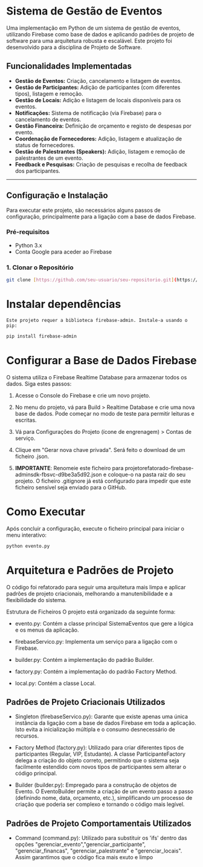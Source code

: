 # Sistema de Gestão de Eventos

Uma implementação em Python de um sistema de gestão de eventos, utilizando Firebase como base de dados e aplicando padrões de projeto de software para uma arquitetura robusta e escalável. Este projeto foi desenvolvido para a disciplina de Projeto de Software.

## Funcionalidades Implementadas

* **Gestão de Eventos:** Criação, cancelamento e listagem de eventos.
* **Gestão de Participantes:** Adição de participantes (com diferentes tipos), listagem e remoção.
* **Gestão de Locais:** Adição e listagem de locais disponíveis para os eventos.
* **Notificações:** Sistema de notificação (via Firebase) para o cancelamento de eventos.
* **Gestão Financeira:** Definição de orçamento e registo de despesas por evento.
* **Coordenação de Fornecedores:** Adição, listagem e atualização de status de fornecedores.
* **Gestão de Palestrantes (Speakers):** Adição, listagem e remoção de palestrantes de um evento.
* **Feedback e Pesquisas:** Criação de pesquisas e recolha de feedback dos participantes.

---

## Configuração e Instalação

Para executar este projeto, são necessários alguns passos de configuração, principalmente para a ligação com a base de dados Firebase.

### Pré-requisitos

* Python 3.x
* Conta Google para aceder ao Firebase

### 1. Clonar o Repositório

```bash
git clone [https://github.com/seu-usuario/seu-repositorio.git](https://github.com/seu-usuario/seu-repositorio.git) cd seu-repositorio 
```

#  Instalar dependências
    Este projeto requer a biblioteca firebase-admin. Instale-a usando o pip:

```bash
pip install firebase-admin
```

# Configurar a Base de Dados Firebase

O sistema utiliza o Firebase Realtime Database para armazenar todos os dados. Siga estes passos:

1. Acesse o Console do Firebase e crie um novo projeto.

2. No menu do projeto, vá para Build > Realtime Database e crie uma nova base de dados. Pode começar no modo de teste para permitir leituras e escritas.

3. Vá para Configurações do Projeto (ícone de engrenagem) > Contas de serviço.

4. Clique em "Gerar nova chave privada". Será feito o download de um ficheiro .json.

5. **IMPORTANTE**: Renomeie este ficheiro para projetorefatorado-firebase-adminsdk-fbsvc-d9be3a5d92.json e coloque-o na pasta raiz do seu projeto. O ficheiro .gitignore já está configurado para impedir que este ficheiro sensível seja enviado para o GitHub.

# Como Executar
Após concluir a configuração, execute o ficheiro principal para iniciar o menu interativo:
```bash
python evento.py
```
# Arquitetura e Padrões de Projeto
O código foi refatorado para seguir uma arquitetura mais limpa e aplicar padrões de projeto criacionais, melhorando a manutenibilidade e a flexibilidade do sistema.

Estrutura de Ficheiros
O projeto está organizado da seguinte forma:

- evento.py: Contém a classe principal SistemaEventos que gere a lógica e os menus da aplicação.

- firebaseServico.py: Implementa um serviço para a ligação com o Firebase.

- builder.py: Contém a implementação do padrão Builder.

- factory.py: Contém a implementação do padrão Factory Method.

- local.py: Contém a classe Local.

## Padrões de Projeto Criacionais Utilizados
- Singleton (firebaseServico.py): Garante que existe apenas uma única instância da ligação com a base de dados Firebase em toda a aplicação. Isto evita a inicialização múltipla e o consumo desnecessário de recursos.

- Factory Method (factory.py): Utilizado para criar diferentes tipos de participantes (Regular, VIP, Estudante). A classe ParticipanteFactory delega a criação do objeto correto, permitindo que o sistema seja facilmente estendido com novos tipos de participantes sem alterar o código principal.

- Builder (builder.py): Empregado para a construção de objetos de Evento. O EventoBuilder permite a criação de um evento passo a passo (definindo nome, data, orçamento, etc.), simplificando um processo de criação que poderia ser complexo e tornando o código mais legível.

## Padrões de Projeto Comportamentais Utilizados
- Command (command.py): Utilizado para substituir os 'ifs' dentro das opções "gerenciar_evento","gerenciar_participante", "gerenciar_financas", "gerenciar_palestrante" e "gerenciar_locais". Assim garantimos que o código fica mais exuto e limpo  